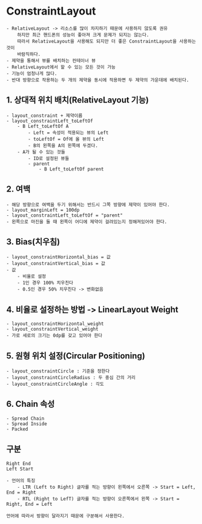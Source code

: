 # ConstraintLayout
    - RelativeLayout -> 리소스를 많이 차지하기 때문에 사용하지 않도록 권유
        하지만 최근 핸드폰의 성능이 좋아져 크게 문제가 되지는 않는다.
        따라서 RelativeLayout을 사용해도 되지만 더 좋은 ConstraintLayout을 사용하는 것이
        바람직하다.
    - 제약을 통해서 뷰를 배치하는 컨테이너 뷰
    - RelativeLayout에서 할 수 있는 모든 것이 가능
    - 기능이 엄청나게 많다.
    - 반대 방향으로 작용하는 두 개의 제약을 동시에 적용하면 두 제약의 가운데에 배치된다.

## 1. 상대적 위치 배치(RelativeLayout 기능)
    - layout_constraint + 제약이름
    - layout_constraintLeft_toLeftOf
        - B Left_toLeftOf A
            - Left = 속성이 적용되는 뷰의 Left
            - toLeftOf = Of에 올 뷰의 Left
            - B의 왼쪽을 A의 왼쪽에 두겠다.
        - A가 될 수 있는 것들
            - ID로 설정된 뷰들
            - parent
                - B Left_toLeftOf parent

## 2. 여백
    - 해당 방향으로 여백을 두기 위해서는 반드시 그쪽 방향에 제약이 있어야 한다.
    - layout_marginLeft = 100dp
    - layout_constraintLeft_toLeftOf = "parent"
    - 왼쪽으로 마진을 둘 때 왼쪽이 어디에 제약이 걸려있는지 정해져있어야 한다.

## 3. Bias(치우침)
    - layout_constraintHorizontal_bias = 값
    - layout_constraintVertical_bias = 값
    - 값
        - 비율로 설정
        - 1인 경우 100% 치우친다
        - 0.5인 경우 50% 치우친다 -> 변화없음

## 4. 비율로 설정하는 방법 -> LinearLayout Weight
    - layout_constraintHorizontal_weight
    - layout_constraintVertical_weight
    - 가로 세로의 크기는 0dp를 갖고 있어야 한다

## 5. 원형 위치 설정(Circular Positioning)
    - layout_constraintCircle : 기준을 정한다
    - layout_constraintCircleRadius : 두 중심 간의 거리
    - layout_constraintCircleAngle : 각도

## 6. Chain 속성
    - Spread Chain
    - Spread Inside
    - Packed

## 구분
    Right End
    Left Start
    
    - 언어의 특징
        - LTR (Left to Right) 글자를 적는 방향이 왼쪽에서 오른쪽 -> Start = Left, End = Right
        - RTL (Right to LefT) 글자를 적는 방향이 오른쪽에서 왼쪽 -> Start = Right, End = Left
    
    언어에 따라서 방향이 달라지기 때문에 구분해서 사용한다.
    
    